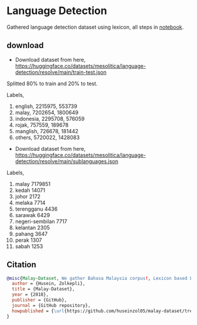 # Language Detection

Gathered language detection dataset using lexicon, all steps in [notebook](notebook).

## download

- Download dataset from here, https://huggingface.co/datasets/mesolitica/language-detection/resolve/main/train-test.json

Splitted 80% to train and 20% to test.

Labels,

1. english, 2215975, 553739
2. malay, 7202654, 1800649
3. indonesia, 2295708, 576059
4. rojak, 757559, 189678
5. manglish, 726678, 181442
6. others, 5720022, 1428083

- Download dataset from here, https://huggingface.co/datasets/mesolitica/language-detection/resolve/main/sublanguages.json

Labels,

1. malay 7179851
2. kedah 14071
3. johor 2172
4. melaka 7714
5. terengganu 4436
6. sarawak 6429
7. negeri-sembilan 7717
8. kelantan 2305
9. pahang 3647
10. perak 1307
11. sabah 1253

## Citation

```bibtex
@misc{Malay-Dataset, We gather Bahasa Malaysia corpus!, Lexicon based Language Detection dataset,
  author = {Husein, Zolkepli},
  title = {Malay-Dataset},
  year = {2018},
  publisher = {GitHub},
  journal = {GitHub repository},
  howpublished = {\url{https://github.com/huseinzol05/malay-dataset/tree/master/corpus/language-detection}}
}
```